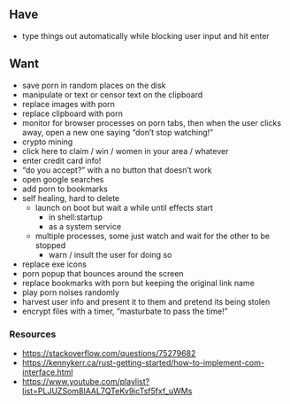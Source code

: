 ## Have

- type things out automatically while blocking user input and hit enter

## Want

- save porn in random places on the disk
- manipulate or text or censor text on the clipboard
- replace images with porn
- replace clipboard with porn
- monitor for browser processes on porn tabs, then when the user clicks away, open a new one saying “don’t stop watching!”
- crypto mining
- click here to claim / win / women in your area / whatever
- enter credit card info!
- “do you accept?” with a no button that doesn’t work
- open google searches
- add porn to bookmarks
- self healing, hard to delete
	- launch on boot but wait a while until effects start
		- in shell:startup
		- as a system service
	- multiple processes, some just watch and wait for the other to be stopped
		- warn / insult the user for doing so
- replace exe icons
- porn popup that bounces around the screen
- replace bookmarks with porn but keeping the original link name
- play porn noises randomly
- harvest user info and present it to them and pretend its being stolen
- encrypt files with a timer, “masturbate to pass the time!”


### Resources

- https://stackoverflow.com/questions/75279682
- https://kennykerr.ca/rust-getting-started/how-to-implement-com-interface.html
- https://www.youtube.com/playlist?list=PLJUZSom8IAAL7QTeKv9icTsf5fxf_uWMs